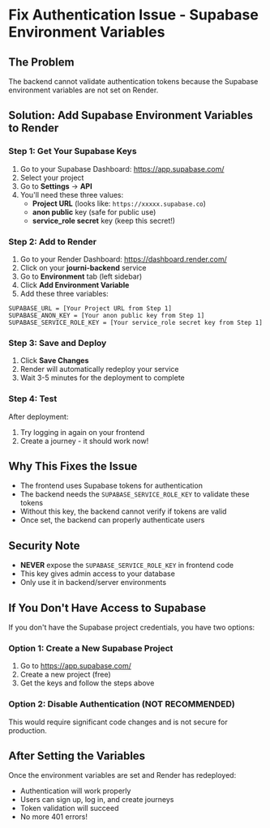 # Fix Authentication Issue - Supabase Environment Variables

## The Problem
The backend cannot validate authentication tokens because the Supabase environment variables are not set on Render.

## Solution: Add Supabase Environment Variables to Render

### Step 1: Get Your Supabase Keys

1. Go to your Supabase Dashboard: https://app.supabase.com/
2. Select your project
3. Go to **Settings** → **API**
4. You'll need these three values:
   - **Project URL** (looks like: `https://xxxxx.supabase.co`)
   - **anon public** key (safe for public use)
   - **service_role secret** key (keep this secret!)

### Step 2: Add to Render

1. Go to your Render Dashboard: https://dashboard.render.com/
2. Click on your **journi-backend** service
3. Go to **Environment** tab (left sidebar)
4. Click **Add Environment Variable**
5. Add these three variables:

```
SUPABASE_URL = [Your Project URL from Step 1]
SUPABASE_ANON_KEY = [Your anon public key from Step 1]
SUPABASE_SERVICE_ROLE_KEY = [Your service_role secret key from Step 1]
```

### Step 3: Save and Deploy

1. Click **Save Changes**
2. Render will automatically redeploy your service
3. Wait 3-5 minutes for the deployment to complete

### Step 4: Test

After deployment:
1. Try logging in again on your frontend
2. Create a journey - it should work now!

## Why This Fixes the Issue

- The frontend uses Supabase tokens for authentication
- The backend needs the `SUPABASE_SERVICE_ROLE_KEY` to validate these tokens
- Without this key, the backend cannot verify if tokens are valid
- Once set, the backend can properly authenticate users

## Security Note

- **NEVER** expose the `SUPABASE_SERVICE_ROLE_KEY` in frontend code
- This key gives admin access to your database
- Only use it in backend/server environments

## If You Don't Have Access to Supabase

If you don't have the Supabase project credentials, you have two options:

### Option 1: Create a New Supabase Project
1. Go to https://app.supabase.com/
2. Create a new project (free)
3. Get the keys and follow the steps above

### Option 2: Disable Authentication (NOT RECOMMENDED)
This would require significant code changes and is not secure for production.

## After Setting the Variables

Once the environment variables are set and Render has redeployed:
- Authentication will work properly
- Users can sign up, log in, and create journeys
- Token validation will succeed
- No more 401 errors!

